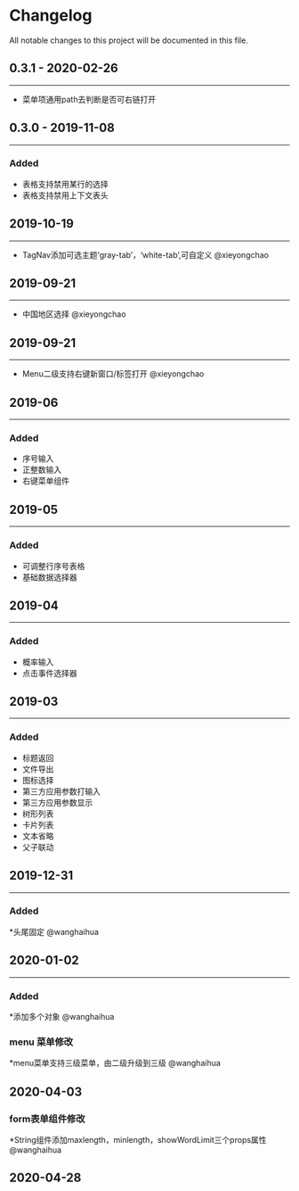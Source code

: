 # Changelog  
All notable changes to this project will be documented in this file.  

## 0.3.1 - 2020-02-26 
----
* 菜单项通用path去判断是否可右链打开

## 0.3.0 - 2019-11-08  
----
### Added  
* 表格支持禁用某行的选择  
* 表格支持禁用上下文表头  

## 2019-10-19   
----
* TagNav添加可选主题‘gray-tab’，‘white-tab’,可自定义 @xieyongchao  

## 2019-09-21   
-----
* 中国地区选择 @xieyongchao   

## 2019-09-21  
----
* Menu二级支持右键新窗口/标签打开  @xieyongchao  

## 2019-06    
----
### Added    
* 序号输入   
* 正整数输入   
* 右键菜单组件   

## 2019-05  
----
### Added  
* 可调整行序号表格    
* 基础数据选择器   

## 2019-04  
----
### Added    
* 概率输入  
* 点击事件选择器  

## 2019-03  
----
### Added  
* 标题返回  
* 文件导出  
* 图标选择 
* 第三方应用参数打输入  
* 第三方应用参数显示  
* 树形列表    
* 卡片列表  
* 文本省略  
* 父子联动 

## 2019-12-31
----
### Added
*头尾固定  @wanghaihua
## 2020-01-02
----
### Added
*添加多个对象  @wanghaihua

### menu 菜单修改
*menu菜单支持三级菜单，由二级升级到三级 @wanghaihua
## 2020-04-03
### form表单组件修改
*String组件添加maxlength，minlength，showWordLimit三个props属性 @wanghaihua
## 2020-04-28


